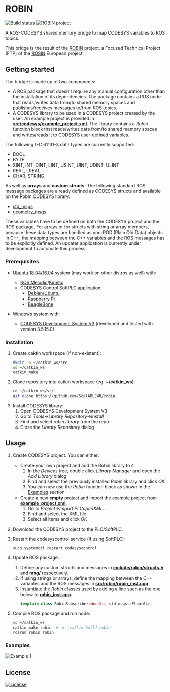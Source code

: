 # ROBIN

[![Build status](https://travis-ci.org/ScalABLE40/robin.svg?branch=master)](https://travis-ci.org/ScalABLE40/robin) [![ROBIN project](https://img.shields.io/badge/project-ROBIN-informational)](https://rosin-project.eu/ftp/robin)

A ROS-CODESYS shared memory bridge to map CODESYS variables to ROS topics.

This bridge is the result of the [ROBIN](https://rosin-project.eu/ftp/robin) project, a Focused Technical Project (FTP) of the [ROSIN](https://rosin-project.eu/) European project.

<!-- 
## Table of contents

* [Getting started](#getting-started)
    * [Prerequisites](#prerequisites)
    * [Installation](#installation)
* [Usage](#usage)
    * [Examples](#examples)
* [License](#license) -->


<!-- TODO -->
<!-- ## About -->


<!-- TODO -->
<!-- ### Built With -->


<!-- TODO -->
## Getting started

<!-- The bridge maps CODESYS variables to ROS topics through shared memory. -->

<!-- It uses shared memory for interprocess communication therefore, both sides of the bridge (ROS and CODESYS) must be running on the same system. -->

The bridge is made up of two components:
* A ROS package that doesn't require any manual configuration other than the installation of its dependencies. The package contains a ROS node that reads/writes data from/to shared memory spaces and publishes/receives messages to/from ROS topics.
* A CODESYS library to be used in a CODESYS project created by the user. An example project is provided in [__src/codesys/example_project.xml__](https://github.com/ScalABLE40/robin/blob/release_manual/src/codesys/example_project.xml). The library contains a _Robin_ function block that reads/writes data from/to shared memory spaces and writes/reads it to CODESYS user-defined variables.

The following IEC 61131-3 data types are currently supported:
* BOOL
* BYTE
* SINT, INT, DINT, LINT, USINT, UINT, UDINT, ULINT
* REAL, LREAL
* CHAR, STRING

As well as __arrays__ and __custom structs__. The following standard ROS message packages are already defined as CODESYS structs and available on the Robin CODESYS library: <!-- TODO list msg pkgs -->
* [std_msgs](http://wiki.ros.org/std_msgs)
* [geometry_msgs](http://wiki.ros.org/geometry_msgs)

These variables have to be defined on both the CODESYS project and the ROS package. For arrays or for structs with string or array members, because these data types are handled as non-POD (Plain Old Data) objects in C++, the mapping between the C++ variables and the ROS messages has to be explicitly defined. An updater application is currently under development to automate this process.

<!-- The bridge was tested on [Ubuntu 18.04](http://releases.ubuntu.com/18.04/) with [ROS Melodic](http://wiki.ros.org/melodic) and [Ubuntu 16.04](http://releases.ubuntu.com/16.04/) with [ROS Kinetic](http://wiki.ros.org/kinetic). -->

### Prerequisites

* [Ubuntu 18.04](http://releases.ubuntu.com/18.04/)/[16.04](http://releases.ubuntu.com/16.04/) system (may work on other distros as well) with:
    * [ROS Melodic](http://wiki.ros.org/melodic)/[Kinetic](http://wiki.ros.org/kinetic)
    * CODESYS Control SoftPLC application:
        * [Debian/Ubuntu](https://store.codesys.com/codesys-control-for-linux-sl.html?___store=en)
        * [Raspberry Pi](https://store.codesys.com/codesys-control-for-raspberry-pi-sl.html?___store=en)
        * [BeagleBone](https://store.codesys.com/codesys-control-for-beaglebone-sl.html?___store=en)

* Windows system with:
    * [CODESYS Development System V3](https://store.codesys.com/codesys.html?___store=en) (developed and tested with version 3.5.15.0)

<!-- TODO? prerequisites installation instructions (links?) -->

<!-- TODO -->
### Installation

1. Create caktin workspace (if non-existent):
    ```sh
    mkdir -p ~/catkin_ws/src
    cd ~/catkin_ws
    catkin_make
    ```

2. Clone repository into catkin workspace (eg. __\~/catkin_ws__):
    ```sh
    cd ~/catkin_ws/src
    git clone https://github.com/ScalABLE40/robin
    ```

<!-- 
3. Compile bridge package:
    ```sh
    cd ~/catkin_ws
    catkin_make robin  # or 'catkin build robin'
    source ~/catkin_ws/devel/setup.bash
    ``` -->

3. Install CODESYS library:
    1. Open CODESYS Development System V3
    2. Go to _Tools->Library Repository->Install_
    3. Find and select _robin.library_ from the repo
    4. Close the _Library Repository_ dialog


<!-- TODO -->
## Usage

1. Create CODESYS project. You can either:
    * Create your own project and add the Robin library to it.
        1. In the _Devices_ tree, double click _Library Manager_ and open the _Add Library_ dialog
        2. Find and select the previously installed _Robin_ library and click _OK_
        3. You can now use the _Robin_ function block as shown in the [Examples](#examples) section
    * Create a new __empty__ project and import the example project from [__example_project.xml__](https://github.com/ScalABLE40/robin/blob/release_manual/src/codesys/example_project.xml).
        1. Go to _Project->Import PLCopenXML..._
        2. Find and select the XML file
        3. Select all items and click _OK_

2. Download the CODESYS project to the PLC/SoftPLC.

3. Restart the codesyscontrol service (if using SoftPLC):
    ```sh
    sudo systemctl restart codesyscontrol
    ```

4. Update ROS package:
    1. Define any custom structs and messages in [__include/robin/structs.h__](https://github.com/ScalABLE40/robin/blob/release_manual/include/robin/structs.h) and [__msg/__](https://github.com/ScalABLE40/robin/blob/release_manual/msg) respectively.
    2. If using strings or arrays, define the mapping between the C++ variables and the ROS messages in [__src/robin/robin_inst.cpp__](https://github.com/ScalABLE40/robin/blob/release_manual/src/robin/robin_inst.cpp)
    3. Instantiate the _Robin_ classes used by adding a line such as the one below to [__robin_inst.cpp__](https://github.com/ScalABLE40/robin/blob/release_manual/src/robin/robin_inst.cpp).
        ```c++
        template class RobinSubscriber<double, std_msgs::Float64>;
        ```

5. Compile ROS package and run node:
    ```sh
    cd ~/catkin_ws
    catkin_make robin  # or 'catkin build robin'
    rosrun robin robin
    ```

<!-- TODO -->
### Examples

![Example 1](https://raw.githubusercontent.com/ScalABLE40/robin/release_manual/doc/examples/usage_example1.png)

<!-- TODO -->
<!-- ## Running the tests -->


<!-- TODO -->
<!-- ## Development setup -->


<!-- TODO -->
<!-- ## Deployment -->


<!-- TODO -->
<!-- ## Release history -->


<!-- TODO -->
<!-- ## Roadmap -->


<!-- TODO -->
<!-- ## Contributing -->


<!-- TODO -->
<!-- ## Authors -->


## License

[![License](https://img.shields.io/badge/license-Apache%202.0-blue.svg)](https://opensource.org/licenses/Apache-2.0)


<!-- TODO -->
<!-- ## Contact -->


<!-- TODO -->
<!-- ## Acknowledgements -->
